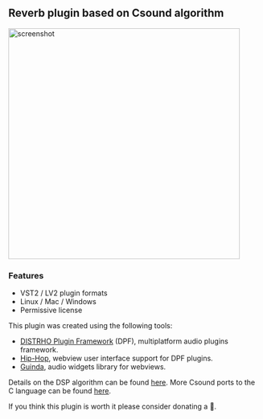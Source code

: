 Reverb plugin based on Csound algorithm 
---------------------------------------

<img width="460" alt="screenshot" src="https://user-images.githubusercontent.com/930494/130102475-0151bc6b-75c1-4405-b0d8-f06ea3b4702f.png">

### Features

* VST2 / LV2 plugin formats
* Linux / Mac / Windows
* Permissive license

This plugin was created using the following tools:

- [DISTRHO Plugin Framework](https://github.com/DISTRHO/DPF) (DPF), multiplatform audio plugins framework.
- [Hip-Hop](https://github.com/lucianoiam/hiphop), webview user interface support for DPF plugins.
- [Guinda](https://github.com/lucianoiam/guinda), audio widgets library for webviews.

Details on the DSP algorithm can be found [here](http://www.csounds.com/manual/html/reverbsc.html).
More Csound ports to the C language can be found [here](https://github.com/PaulBatchelor/Soundpipe).

If you think this plugin is worth it please consider donating a 🍺.
